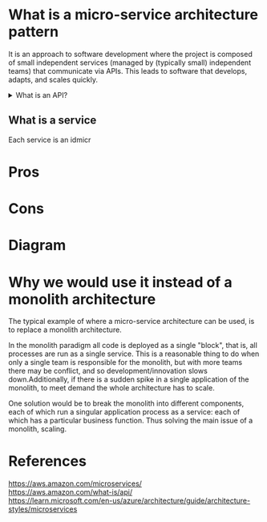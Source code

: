 # What is a micro-service architecture pattern

It is an approach to software development where the project is composed of small independent services (managed by (typically small) independent teams) that communicate via APIs. This leads to software that develops, adapts, and scales quickly.

<details>
  <summary>What is an API?</summary>
  
  ### Application programming interface <br>
  
  A a mechanism that enables two software components to communicate via a well defined set of definitions and protocols. <br>

  **Application** stands for any software with a distinct function <br>
  
  **Interface** is the set of definitions and protocols, i.e., how two components are contracted to communicate with eachother using requests and responses <br>

  They are useful as a means of abstraction, as they allow a developer to use features/data from a service, application, or platform without any knowledge of the system.
  And since programs communicate via an API, when the programs are further developed the changes should not impact the API, this makes maintenance easier.
</details>

## What is a service

Each service is an idmicr





# Pros

# Cons

# Diagram

# Why we would use it instead of a monolith architecture

The typical example of where a micro-service architecture can be used, is to replace a monolith architecture.

In the monolith paradigm all code is deployed as a single "block", that is, all processes are run as a single service. This is a reasonable thing to do when only a single team is responsible for the monolith, but with more teams there may be conflict, and so development/innovation slows down.Additionally, if there is a sudden spike in a single application of the monolith, to meet demand the whole architecture has to scale.

One solution would be to break the monolith into different components, each of which run a singular application process as a service: each of which has a particular business function. Thus solving the main issue of a monolith, scaling.

# References
https://aws.amazon.com/microservices/ <br>
https://aws.amazon.com/what-is/api/ <br>
https://learn.microsoft.com/en-us/azure/architecture/guide/architecture-styles/microservices
